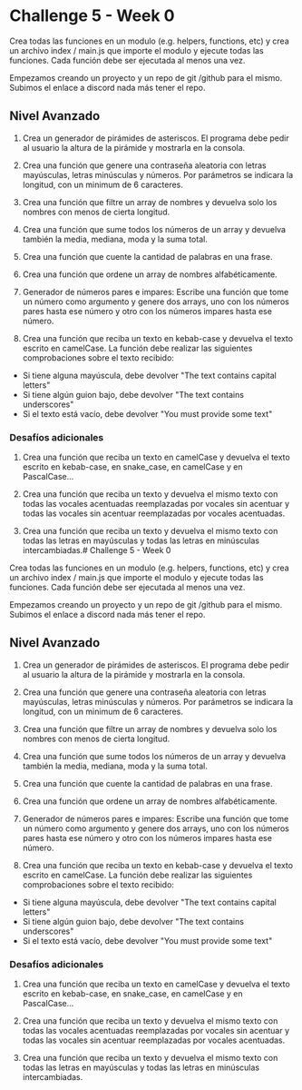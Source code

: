 # Challenge 5 - Week 0

Crea todas las funciones en un modulo (e.g. helpers, functions, etc) y crea un archivo index / main.js que importe el modulo y ejecute todas las funciones. Cada función debe ser ejecutada al menos una vez.

Empezamos creando un proyecto y un repo de git /github para el mismo. Subimos el enlace a discord nada más tener el repo.

## Nivel Avanzado

1. Crea un generador de pirámides de asteriscos. El programa debe pedir al usuario la altura de la pirámide y mostrarla en la consola.

2. Crea una función que genere una contraseña aleatoria con letras mayúsculas, letras minúsculas y números. Por parámetros se indicara la longitud, con un minimum de 6 caracteres.

3. Crea una función que filtre un array de nombres y devuelva solo los nombres con menos de cierta longitud.

4. Crea una función que sume todos los números de un array y devuelva también la media, mediana, moda y la suma total.

5. Crea una función que cuente la cantidad de palabras en una frase.

6. Crea una función que ordene un array de nombres alfabéticamente.

7. Generador de números pares e impares: Escribe una función que tome un número como argumento y genere dos arrays, uno con los números pares hasta ese número y otro con los números impares hasta ese número.

8. Crea una función que reciba un texto en kebab-case y devuelva el texto escrito en camelCase.
   La función debe realizar las siguientes comprobaciones sobre el texto recibido:

- Si tiene alguna mayúscula, debe devolver "The text contains capital letters"
- Si tiene algún guion bajo, debe devolver "The text contains underscores"
- Si el texto está vacío, debe devolver "You must provide some text"

### Desafíos adicionales

1. Crea una función que reciba un texto en camelCase y devuelva el texto escrito en kebab-case, en snake_case, en camelCase y en PascalCase...

2. Crea una función que reciba un texto y devuelva el mismo texto con todas las vocales acentuadas reemplazadas por vocales sin acentuar y todas las vocales sin acentuar reemplazadas por vocales acentuadas.

3. Crea una función que reciba un texto y devuelva el mismo texto con todas las letras en mayúsculas y todas las letras en minúsculas intercambiadas.# Challenge 5 - Week 0

Crea todas las funciones en un modulo (e.g. helpers, functions, etc) y crea un archivo index / main.js que importe el modulo y ejecute todas las funciones. Cada función debe ser ejecutada al menos una vez.

Empezamos creando un proyecto y un repo de git /github para el mismo. Subimos el enlace a discord nada más tener el repo.

## Nivel Avanzado

1. Crea un generador de pirámides de asteriscos. El programa debe pedir al usuario la altura de la pirámide y mostrarla en la consola.

2. Crea una función que genere una contraseña aleatoria con letras mayúsculas, letras minúsculas y números. Por parámetros se indicara la longitud, con un minimum de 6 caracteres.

3. Crea una función que filtre un array de nombres y devuelva solo los nombres con menos de cierta longitud.

4. Crea una función que sume todos los números de un array y devuelva también la media, mediana, moda y la suma total.

5. Crea una función que cuente la cantidad de palabras en una frase.

6. Crea una función que ordene un array de nombres alfabéticamente.

7. Generador de números pares e impares: Escribe una función que tome un número como argumento y genere dos arrays, uno con los números pares hasta ese número y otro con los números impares hasta ese número.

8. Crea una función que reciba un texto en kebab-case y devuelva el texto escrito en camelCase.
   La función debe realizar las siguientes comprobaciones sobre el texto recibido:

- Si tiene alguna mayúscula, debe devolver "The text contains capital letters"
- Si tiene algún guion bajo, debe devolver "The text contains underscores"
- Si el texto está vacío, debe devolver "You must provide some text"

### Desafíos adicionales

1. Crea una función que reciba un texto en camelCase y devuelva el texto escrito en kebab-case, en snake_case, en camelCase y en PascalCase...

2. Crea una función que reciba un texto y devuelva el mismo texto con todas las vocales acentuadas reemplazadas por vocales sin acentuar y todas las vocales sin acentuar reemplazadas por vocales acentuadas.

3. Crea una función que reciba un texto y devuelva el mismo texto con todas las letras en mayúsculas y todas las letras en minúsculas intercambiadas.
